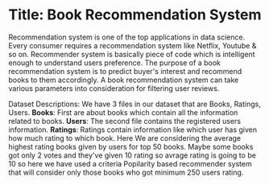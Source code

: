 # Title: Book Recommendation System
Recommendation system is one of the top applications in data science. Every consumer requires a recommendation system like Netflix, Youtube & so on. Recommender system is basically piece of code which is intelligent enough to understand users preference.
The purpose of a book recommendation system is to predict buyer's interest and recommend books to them accordingly.
A book recommendation system can take various parameters into consideration for filtering user reviews.

Dataset Descriptions: 
We have 3 files in our dataset that are Books, Ratings, Users. 
**Books**: First are about books which contain all the information related to books.
**Users**: The second file contains the registered users information.
**Ratings**: Ratings contain information like which user has given how much rating to which book.
Here We are considering the average highest rating books given by users for top 50 books. Maybe some books got only 2 votes and they've given 10 rating so avrage rating is going to be 10  so here we have used a criteria Popilarity based recommender system that will consider only those books who got minimum 250 users rating.
